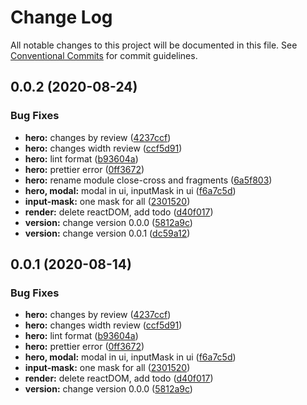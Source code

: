 # Change Log

All notable changes to this project will be documented in this file.
See [Conventional Commits](https://conventionalcommits.org) for commit guidelines.

## 0.0.2 (2020-08-24)

### Bug Fixes

- **hero:** changes by review ([4237ccf](https://github.com/Atlantis-Academy/react-learn-landing/commit/4237ccf86d86985e8c33598bee70662d72c68196))
- **hero:** changes width review ([ccf5d91](https://github.com/Atlantis-Academy/react-learn-landing/commit/ccf5d91910d007dd33460200a3b3aae21e720191))
- **hero:** lint format ([b93604a](https://github.com/Atlantis-Academy/react-learn-landing/commit/b93604a8c6d434a9e221aad88a758295c110fea0))
- **hero:** prettier error ([0ff3672](https://github.com/Atlantis-Academy/react-learn-landing/commit/0ff3672fb24767b70226669efde109eef327eba3))
- **hero:** rename module close-cross and fragments ([6a5f803](https://github.com/Atlantis-Academy/react-learn-landing/commit/6a5f803041966ea03e00db1db21d049549c9a0ec))
- **hero, modal:** modal in ui, inputMask in ui ([f6a7c5d](https://github.com/Atlantis-Academy/react-learn-landing/commit/f6a7c5dda4612dadbde73d81e0301d7ee0ec8216))
- **input-mask:** one mask for all ([2301520](https://github.com/Atlantis-Academy/react-learn-landing/commit/2301520e4aeb5131a091b462b206ec9098c6b3b6))
- **render:** delete reactDOM, add todo ([d40f017](https://github.com/Atlantis-Academy/react-learn-landing/commit/d40f017f61a13d5b487955f3843bb59854f36a0b))
- **version:** change version 0.0.0 ([5812a9c](https://github.com/Atlantis-Academy/react-learn-landing/commit/5812a9cc39d1c17a3de4e75eb7a06b68bd387789))
- **version:** change version 0.0.1 ([dc59a12](https://github.com/Atlantis-Academy/react-learn-landing/commit/dc59a120ac423e2d0d557f282be696d93a832cf7))

## 0.0.1 (2020-08-14)

### Bug Fixes

- **hero:** changes by review ([4237ccf](https://github.com/Atlantis-Academy/react-learn-landing/commit/4237ccf86d86985e8c33598bee70662d72c68196))
- **hero:** changes width review ([ccf5d91](https://github.com/Atlantis-Academy/react-learn-landing/commit/ccf5d91910d007dd33460200a3b3aae21e720191))
- **hero:** lint format ([b93604a](https://github.com/Atlantis-Academy/react-learn-landing/commit/b93604a8c6d434a9e221aad88a758295c110fea0))
- **hero:** prettier error ([0ff3672](https://github.com/Atlantis-Academy/react-learn-landing/commit/0ff3672fb24767b70226669efde109eef327eba3))
- **hero, modal:** modal in ui, inputMask in ui ([f6a7c5d](https://github.com/Atlantis-Academy/react-learn-landing/commit/f6a7c5dda4612dadbde73d81e0301d7ee0ec8216))
- **input-mask:** one mask for all ([2301520](https://github.com/Atlantis-Academy/react-learn-landing/commit/2301520e4aeb5131a091b462b206ec9098c6b3b6))
- **render:** delete reactDOM, add todo ([d40f017](https://github.com/Atlantis-Academy/react-learn-landing/commit/d40f017f61a13d5b487955f3843bb59854f36a0b))
- **version:** change version 0.0.0 ([5812a9c](https://github.com/Atlantis-Academy/react-learn-landing/commit/5812a9cc39d1c17a3de4e75eb7a06b68bd387789))
